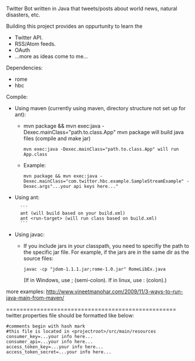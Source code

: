Twitter Bot written in Java that tweets/posts about world news, natural
disasters, etc.

Building this project provides an oppurtunity to learn the 
* Twitter API.
* RSS/Atom feeds.
* OAuth
* ...more as ideas come to me...

Dependencies:
* rome
* hbc

Compile:
* Using maven (currently using maven, directory structure not set up for ant):
    * mvn package && mvn exec:java -Dexec.mainClass="path.to.class.App"
      mvn package will build java files (compile and make jar)

        ```
        mvn exec:java -Dexec.mainClass="path.to.class.App" will run App.class
        ```

    * Example:

        ```
        mvn package && mvn exec:java -Dexec.mainClass="com.twitter.hbc.example.SampleStreamExample" -Dexec.args"...your api keys here..."
        ```

* Using ant:

        ```
        ant (will build based on your build.xml)
        ant <run-target> (will run class based on build.xml)
        ```

* Using javac:
    * If you include jars in your classpath, you need to specifiy the path to
      the specific jar file.
      For example, if the jars are in the same dir as the source files:

        ```
        javac -cp "jdom-1.1.1.jar;rome-1.0.jar" RomeLibEx.java
        ```

      (If in Windows, use ; (semi-colon). If in linux, use : (colon).)

more examples: http://www.vineetmanohar.com/2009/11/3-ways-to-run-java-main-from-maven/

==================================================
twitter.properties file should be formatted like below:
```
#comments begin with hash mark
#this file is located in <projectroot>/src/main/resources
consumer_key=...your info here...
consumer_api=...your info here...
access_token_key=...your info here...
access_token_secret=...your info here...
```
